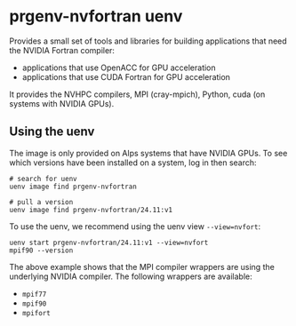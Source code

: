# prgenv-nvfortran uenv

Provides a small set of tools and libraries for building applications that need the NVIDIA Fortran compiler:

* applications that use OpenACC for GPU acceleration
* applications that use CUDA Fortran for GPU acceleration

It provides the NVHPC compilers, MPI (cray-mpich), Python, cuda (on systems with NVIDIA GPUs).

## Using the uenv

The image is only provided on Alps systems that have NVIDIA GPUs.
To see which versions have been installed on a system, log in then search:

```
# search for uenv
uenv image find prgenv-nvfortran

# pull a version
uenv image find prgenv-nvfortran/24.11:v1
```

To use the uenv, we recommend using the uenv view `--view=nvfort`:

```
uenv start prgenv-nvfortran/24.11:v1 --view=nvfort
mpif90 --version
```

The above example shows that the MPI compiler wrappers are using the underlying NVIDIA compiler.
The following wrappers are available:

* `mpif77`
* `mpif90`
* `mpifort`
